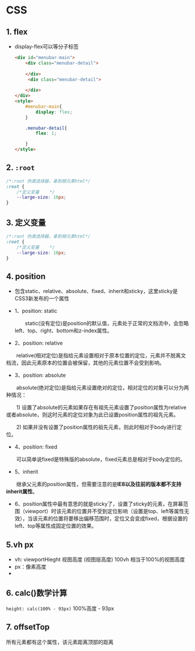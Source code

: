 # CSS

## 1. flex

- display-flex可以等分子标签

  ```html
  <div id="menubar-main">
      <div class="menubar-detail">
        
      </div>
       <div class="menubar-detail">
        
      </div>
  </div>
  <style>
      #menubar-main{
          display: flex;
      }
  
      .menubar-detail{
          flex: 1;
  
      }
  </style>
  
  
  ```

## 2. `:root`

  ```css
  /*:root 伪类选择器，拿到根元素html*/
  :root {
      /*定义变量    */
      --large-size: 10px;
  }
  ```

## 3. 定义变量

  ```css
  /*:root 伪类选择器，拿到根元素html*/
  :root {
      /*定义变量    */
      --large-size: 10px;
  }
  ```

  

## 4. position

- 包含static、relative、absolute、fixed、inherit和sticky，这里sticky是CSS3新发布的一个属性 

- 1、position: static

  　　static(没有定位)是position的默认值，元素处于正常的文档流中，会忽略left、top、right、bottom和z-index属性。

- 2、position: relative

　　relative(相对定位)是指给元素设置相对于原本位置的定位，元素并不脱离文档流，因此元素原本的位置会被保留，其他的元素位置不会受到影响。

- 3、position: absolute

　　absolute(绝对定位)是指给元素设置绝对的定位，相对定位的对象可以分为两种情况：

　　1) 设置了absolute的元素如果存在有祖先元素设置了position属性为relative或者absolute，则这时元素的定位对象为此已设置position属性的祖先元素。

　　2) 如果并没有设置了position属性的祖先元素，则此时相对于body进行定位。

- 4、position: fixed

　　可以简单说fixed是特殊版的absolute，fixed元素总是相对于body定位的。

- 5、inherit

　　继承父元素的position属性，但需要注意的是**IE8以及往前的版本都不支持inherit属性**。

- 6、position属性中最有意思的就是sticky了，设置了sticky的元素，在屏幕范围（viewport）时该元素的位置并不受到定位影响（设置是top、left等属性无效），当该元素的位置将要移出偏移范围时，定位又会变成fixed，根据设置的left、top等属性成固定位置的效果。 

## 5.vh px

- vh: viewportHieght  视图高度 (视图层高度)  100vh  相当于100%的视图高度
- px：像素高度
- 

## 6. calc()数学计算

`height: calc(100% - 93px)`  100%高度 - 93px

## 7. offsetTop

所有元素都有这个属性，该元素距离顶部的距离